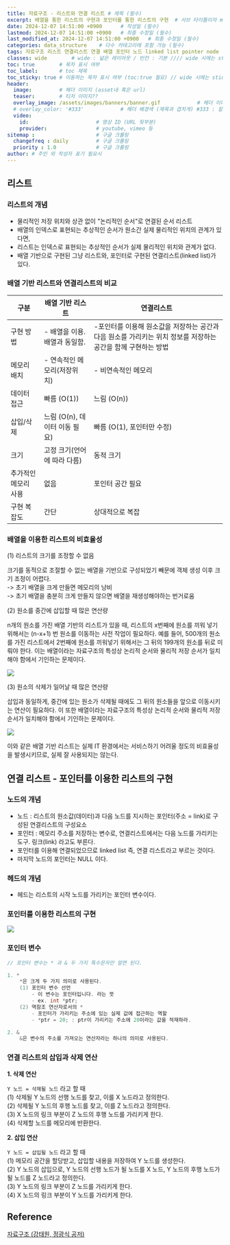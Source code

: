 ```yaml
---
title: 자료구조 - 리스트와 연결 리스트 # 제목 (필수)
excerpt: 배열을 통한 리스트의 구현과 포인터를 통한 리스트의 구현  # 서브 타이틀이자 meta description (필수)
date: 2024-12-07 14:51:00 +0900      # 작성일 (필수)
lastmod: 2024-12-07 14:51:00 +0900   # 최종 수정일 (필수)
last_modified_at: 2024-12-07 14:51:00 +0900   # 최종 수정일 (필수)
categories: data_structure    # 다수 카테고리에 포함 가능 (필수)
tags: 자료구조 리스트 연결리스트 연결 배열 포인터 노드 linked list pointer node                     # 태그 복수개 가능 (필수)
classes: wide        # wide : 넓은 레이아웃 / 빈칸 : 기본 //// wide 시에는 sticky toc 불가
toc: true        # 목차 표시 여부
toc_label:       # toc 제목
toc_sticky: true # 이동하는 목차 표시 여부 (toc:true 필요) // wide 시에는 sticky toc 불가
header: 
  image:         # 헤더 이미지 (asset내 혹은 url)
  teaser:        # 티저 이미지??
  overlay_image: /assets/images/banners/banner.gif            # 헤더 이미지 (제목과 겹치게)
  # overlay_color: '#333'            # 헤더 배경색 (제목과 겹치게) #333 : 짙은 회색 (필수)
  video:
    id:                      # 영상 ID (URL 뒷부분)
    provider:                # youtube, vimeo 등
sitemap :                    # 구글 크롤링
  changefreq : daily         # 구글 크롤링
  priority : 1.0             # 구글 크롤링
author: # 주인 외 작성자 표기 필요시
---
```

<!--postNo: 20241207_003-->


## 리스트  

### 리스트의 개념  

- 물리적인 저장 위치와 상관 없이 "논리적인 순서"로 연결된 순서 리스트  
- 배열의 인덱스로 표현되는 추상적인 순서가 원소간 실제 물리적인 위치의 관계가 있다면,  
- 리스트는 인덱스로 표현되는 추상적인 순서가 실제 물리적인 위치와 관계가 없다.  
- 배열 기반으로 구현된 그냥 리스트와, 포인터로 구현된 연결리스트(linked list)가 있다.  

### 배열 기반 리스트와 연결리스트의 비교  

|구분|배열 기반 리스트|연결리스트|
|---|---|---|
|구현 방법|- 배열을 이용. 배열과 동일함.|-포인터를 이용해 원소값을 저장하는 공간과 다음 원소를 가리키는 위치 정보를 저장하는 공간을 함께 구현하는 방법|
|메모리 배치|- 연속적인 메모리(저장위치)|- 비연속적인 메모리|
|데이터 접근|빠름 (O(1))|느림 (O(n))|
|삽입/삭제|느림 (O(n), 데이터 이동 필요)|빠름 (O(1), 포인터만 수정)|
|크기|고정 크기(언어에 따라 다름)|동적 크기|
|추가적인 메모리 사용|없음|포인터 공간 필요|
|구현 복잡도|간단|상대적으로 복잡|


### 배열을 이용한 리스트의 비효율성  

(1) 리스트의 크기를 조정할 수 없음  

크기를 동적으로 조절할 수 없는 배열을 기반으로 구성되었기 빼문에 객체 생성 이후 크기 조정이 어렵다.  
-> 초기 배열을 크게 만들면 메모리의 낭비  
-> 초기 배열을 충분히 크게 만들지 않으면 배열을 재생성해야하는 번거로움  

(2) 원소를 중간에 삽입할 때 많은 연산량  

n개의 원소를 가진 배열 기반의 리스트가 있을 때, 리스트의 x번째에 원소를 끼워 넣기 위해서는 (n-x+1) 번 원소를 이동하는 사전 작업이 필요하다. 예를 들어, 500개의 원소를 가진 리스트에서 2번째에 원소를 끼워넣기 위해서는 그 뒤의 199개의 원소를 뒤로 미뤄야 한다. 이는 배열이라는 자료구조의 특성상 논리적 순서와 물리적 저장 순서가 일치해야 함에서 기인하는 문제이다.  

![](/assets/images/20241207_003_001.png)  

(3) 원소의 삭제가 일어날 때 많은 연산량  

삽입과 동일하게, 중간에 있는 원소가 삭제될 때에도 그 뒤의 원소들을 앞으로 이동시키는 연산이 필요하다. 이 또한 배열이라는 자료구조의 특성상 논리적 순서와 물리적 저장 순서가 일치해야 함에서 기인하는 문제이다.  

![](/assets/images/20241207_003_002.png)  

이와 같은 배열 기반 리스트는 실제 IT 환경에서는 서비스하기 어려울 정도의 비효율성을 발생시키므로, 실제 잘 사용되지는 않는다.  


## 연결 리스트 - 포인터를 이용한 리스트의 구현  

### 노드의 개념  

- 노드 : 리스트의 원소값(데이터)과 다음 노드를 지시하는 포인터(주소 = link)로 구성된 연결리스트의 구성요소  
- 포인터 : 메모리 주소를 저장하는 변수로, 연결리스트에서는 다음 노드를 가리키는 도구. 링크(link) 라고도 부른다.  
- 포인터를 이용해 연결되었으므로 linked list 즉, 연결 리스트라고 부르는 것이다.  
- 마지막 노드의 포인터는 NULL 이다.  

### 헤드의 개념  

- 헤드는 리스트의 시작 노드를 가리키는 포인터 변수이다.  


### 포인터를 이용한 리스트의 구현  

![](/assets/images/20241207_003_003.png)  

### 포인터 변수  

```c
// 포인터 변수는 * 과 & 두 가지 특수문자만 알면 된다.  

1. *  
    *은 크게 두 가지 의미로 사용된다.
    (1) 포인터 변수 선언
        - 이 변수는 포인터입니다. 라는 뜻
        - ex. int *ptr;
    (2) 역참조 연산자로서의 *
        - 포인터가 가리키는 주소에 있는 실제 값에 접근하는 역할
        - *ptr = 20; : ptr이 가리키는 주소에 20이라는 값을 적재하라.

2. &  
    &은 변수의 주소를 가져오는 연산자라는 하나의 의미로 사용된다.  
```

### 연결 리스트의 삽입과 삭제 연산  

**1. 삭제 연산**  

`Y 노드 = 삭제될 노드` 라고 할 때  
(1) 삭제될 Y 노드의 선행 노드를 찾고, 이를 X 노드라고 정의한다.  
(2) 삭제될 Y 노드의 후행 노드를 찾고, 이를 Z 노드라고 정의한다.  
(3) X 노드의 링크 부분이 Z 노드의 후행 노드를 가리키게 한다.  
(4) 삭제할 노드를 메모리에 반환한다.  



**2. 삽입 연산**  

`Y 노드 = 삽입될 노드` 라고 할 때  
(1) 메모리 공간을 할당받고, 삽입할 내용을 저장하여 Y 노드를 생성한다.  
(2) Y 노드의 삽입으로, Y 노드의 선행 노드가 될 노드를 X 노드, Y 노드의 후행 노드가 될 노드를 Z 노드라고 정의한다.  
(3) Y 노드의 링크 부분이 Z 노드를 가리키게 한다.  
(4) X 노드의 링크 부분이 Y 노드를 가리키게 한다.  


## Reference  

[자료구조 (강태원, 정광식 공저)](https://search.shopping.naver.com/book/catalog/41474379633)  
